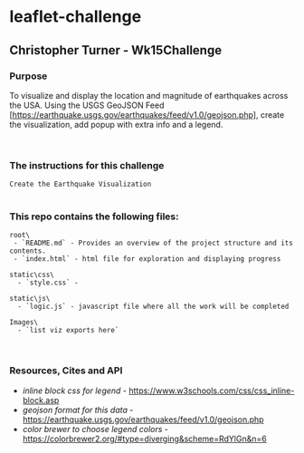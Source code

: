 # leaflet-challenge

## Christopher Turner - Wk15Challenge

### Purpose
To visualize and display the location and magnitude of earthquakes across the USA. Using the  USGS GeoJSON Feed [https://earthquake.usgs.gov/earthquakes/feed/v1.0/geojson.php], create the visualization, add popup with extra info and a legend.

<br>

### The instructions for this challenge
 `Create the Earthquake Visualization`
 <br> <br>

### This repo contains the following files:
    root\
     - `README.md` - Provides an overview of the project structure and its contents.
     - `index.html` - html file for exploration and displaying progress
    
    static\css\
      - `style.css` - 
    
    static\js\
      - `logic.js` - javascript file where all the work will be completed
    
    Images\
      - `list viz exports here`

<br>

### Resources, Cites and API
- *inline block css for legend* - https://www.w3schools.com/css/css_inline-block.asp
- *geojson format for this data* - https://earthquake.usgs.gov/earthquakes/feed/v1.0/geojson.php
- *color brewer to choose legend colors* - https://colorbrewer2.org/#type=diverging&scheme=RdYlGn&n=6
